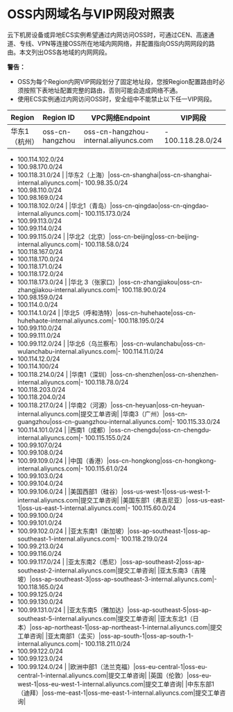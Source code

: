 # OSS内网域名与VIP网段对照表

云下机房设备或异地ECS实例希望通过内网访问OSS时，可通过CEN、高速通道、专线、VPN等连接OSS所在地域内网网络，并配置指向OSS内网网段的路由。本文列出OSS各地域的内网网段。

**警告：**

-   OSS为每个Region内网VIP网段划分了固定地址段，您按Region配置路由时必须按照下表地址配置完整的路由，否则可能会造成网络不通。
-   使用ECS实例通过内网访问OSS时，安全组中不能禁止以下任一VIP网段。

|Region|Region ID|VPC网络Endpoint|VIP网段|
|:-----|:--------|-------------|-----|
|华东1（杭州）|oss-cn-hangzhou|oss-cn-hangzhou-internal.aliyuncs.com|-   100.118.28.0/24
-   100.114.102.0/24
-   100.98.170.0/24
-   100.118.31.0/24 |
|华东2（上海）|oss-cn-shanghai|oss-cn-shanghai-internal.aliyuncs.com|-   100.98.35.0/24
-   100.98.110.0/24
-   100.98.169.0/24
-   100.118.102.0/24 |
|华北1（青岛）|oss-cn-qingdao|oss-cn-qingdao-internal.aliyuncs.com|-   100.115.173.0/24
-   100.99.113.0/24
-   100.99.114.0/24
-   100.99.115.0/24 |
|华北2（北京）|oss-cn-beijing|oss-cn-beijing-internal.aliyuncs.com|-   100.118.58.0/24
-   100.118.167.0/24
-   100.118.170.0/24
-   100.118.171.0/24
-   100.118.172.0/24
-   100.118.173.0/24 |
|华北 3（张家口）|oss-cn-zhangjiakou|oss-cn-zhangjiakou-internal.aliyuncs.com|-   100.118.90.0/24
-   100.98.159.0/24
-   100.114.0.0/24
-   100.114.1.0/24 |
|华北5（呼和浩特）|oss-cn-huhehaote|oss-cn-huhehaote-internal.aliyuncs.com|-   100.118.195.0/24
-   100.99.110.0/24
-   100.99.111.0/24
-   100.99.112.0/24 |
|华北6（乌兰察布）|oss-cn-wulanchabu|oss-cn-wulanchabu-internal.aliyuncs.com|-   100.114.11.0/24
-   100.114.12.0/24
-   100.114.100/24
-   100.118.214.0/24 |
|华南1（深圳）|oss-cn-shenzhen|oss-cn-shenzhen-internal.aliyuncs.com|-   100.118.78.0/24
-   100.118.203.0/24
-   100.118.204.0/24
-   100.118.217.0/24 |
|华南2（河源）|oss-cn-heyuan|oss-cn-heyuan-internal.aliyuncs.com|提交工单咨询|
|华南3（广州）|oss-cn-guangzhou|oss-cn-guangzhou-internal.aliyuncs.com|-   100.115.33.0/24
-   100.114.101.0/24 |
|西南1（成都）|oss-cn-chengdu|oss-cn-chengdu-internal.aliyuncs.com|-   100.115.155.0/24
-   100.99.107.0/24
-   100.99.108.0/24
-   100.99.109.0/24 |
|中国（香港）|oss-cn-hongkong|oss-cn-hongkong-internal.aliyuncs.com|-   100.115.61.0/24
-   100.99.103.0/24
-   100.99.104.0/24
-   100.99.106.0/24 |
|美国西部1（硅谷）|oss-us-west-1|oss-us-west-1-internal.aliyuncs.com|提交工单咨询|
|美国东部1（弗吉尼亚）|oss-us-east-1|oss-us-east-1-internal.aliyuncs.com|-   100.115.60.0/24
-   100.99.100.0/24
-   100.99.101.0/24
-   100.99.102.0/24 |
|亚太东南1（新加坡）|oss-ap-southeast-1|oss-ap-southeast-1-internal.aliyuncs.com|-   100.118.219.0/24
-   100.99.213.0/24
-   100.99.116.0/24
-   100.99.117.0/24 |
|亚太东南2（悉尼）|oss-ap-southeast-2|oss-ap-southeast-2-internal.aliyuncs.com|提交工单咨询|
|亚太东南3（吉隆坡）|oss-ap-southeast-3|oss-ap-southeast-3-internal.aliyuncs.com|-   100.118.165.0/24
-   100.99.125.0/24
-   100.99.130.0/24
-   100.99.131.0/24 |
|亚太东南5（雅加达）|oss-ap-southeast-5|oss-ap-southeast-5-internal.aliyuncs.com|提交工单咨询|
|亚太东北1（日本）|oss-ap-northeast-1|oss-ap-northeast-1-internal.aliyuncs.com|提交工单咨询|
|亚太南部1（孟买）|oss-ap-south-1|oss-ap-south-1-internal.aliyuncs.com|-   100.118.211.0/24
-   100.99.122.0/24
-   100.99.123.0/24
-   100.99.124.0/24 |
|欧洲中部1（法兰克福）|oss-eu-central-1|oss-eu-central-1-internal.aliyuncs.com|提交工单咨询|
|英国（伦敦）|oss-eu-west-1|oss-eu-west-1-internal.aliyuncs.com|提交工单咨询|
|中东东部1（迪拜）|oss-me-east-1|oss-me-east-1-internal.aliyuncs.com|提交工单咨询|

